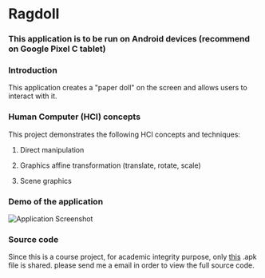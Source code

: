 # Ragdoll

### This application is to be run on Android devices (recommend on Google Pixel C tablet)

### Introduction

This application creates a "paper doll" on the screen and allows users to interact with it.

### Human Computer (HCI) concepts

This project demonstrates the following HCI concepts and techniques:

   1. Direct manipulation

   2. Graphics affine transformation (translate, rotate, scale)

   3. Scene graphics

### Demo of the application

![Application Screenshot](./demo.gif)

### Source code

Since this is a course project, for academic integrity purpose, only [this](./ragdoll.apk) .apk file is shared. please send me a email in order to view the full source code.
